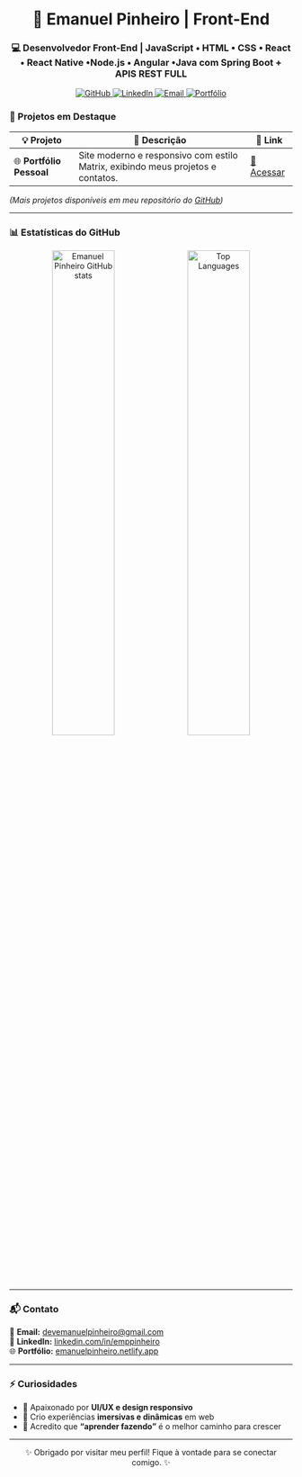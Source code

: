 <h1 align="center">👋 <strong>Emanuel Pinheiro | Front-End</strong></h1>
<h3 align="center">💻 Desenvolvedor Front-End | JavaScript • HTML • CSS • React • React Native •Node.js • Angular •Java com Spring Boot + APIS REST FULL</h3>

<p align="center">
  <a href="https://github.com/Messias-emp">
    <img src="https://img.shields.io/github/followers/Messias-emp?label=Seguidores&style=social" alt="GitHub">
  </a>
  <a href="https://www.linkedin.com/in/emppinheiro/">
    <img src="https://img.shields.io/badge/LinkedIn-Emanuel%20Pinheiro-blue?logo=linkedin&style=flat-square" alt="LinkedIn">
  </a>
  <a href="mailto:devemanuelpinheiro@gmail.com">
    <img src="https://img.shields.io/badge/Email-devemanuelpinheiro%40gmail.com-red?logo=gmail&style=flat-square" alt="Email">
  </a>
  <a href="https://emanuelpinheiro.netlify.app">
    <img src="https://img.shields.io/badge/Portfólio-emanuelpinheiro.netlify.app-green?style=flat-square" alt="Portfólio">
  </a>
</p>


### 🚀 Projetos em Destaque

| 💡 Projeto | 📄 Descrição | 🔗 Link |
|-------------|--------------|---------|
| 🌐 **Portfólio Pessoal** | Site moderno e responsivo com estilo Matrix, exibindo meus projetos e contatos. | [🔗 Acessar](https://emanuelpinheiro.netlify.app/) |

*(Mais projetos disponíveis em meu repositório do [GitHub](https://github.com/Messias-emp?tab=repositories))*

---

### 📊 Estatísticas do GitHub

<div align="center">

<img src="https://github-readme-stats.vercel.app/api?username=Messias-emp&show_icons=true&theme=radical" width="47%" alt="Emanuel Pinheiro GitHub stats" />
<img src="https://github-readme-stats.vercel.app/api/top-langs/?username=Messias-emp&layout=compact&theme=radical" width="47%" alt="Top Languages" />

</div>

---

### 📬 Contato

📧 **Email:** [devemanuelpinheiro@gmail.com](mailto:devemanuelpinheiro@gmail.com)  
💼 **LinkedIn:** [linkedin.com/in/emppinheiro](https://www.linkedin.com/in/emppinheiro/)  
🌐 **Portfólio:** [emanuelpinheiro.netlify.app](https://emanuel-pinheiro.netlify.app)

---

### ⚡ Curiosidades

- 🎨 Apaixonado por **UI/UX e design responsivo**
- 🧩 Crio experiências **imersivas e dinâmicas** em web
- 🧠 Acredito que **“aprender fazendo”** é o melhor caminho para crescer

---

<p align="center">✨ Obrigado por visitar meu perfil! Fique à vontade para se conectar comigo. ✨</p>



